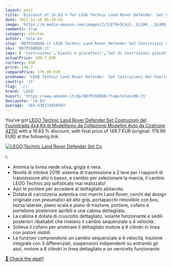 ```yaml
---
layout: post
title: 'Discount of 16.83 % for LEGO Technic Land Rover Defender  Set Co'
date: 2021-11-16 05:19:54
image: 'https://m.media-amazon.com/images/I/51ET8+5C4jS._SL500_._SL400_.jpg'
comments: true
category: ofertas
author: 'tole.es'
slug: 'B07P2GQDQ6-it LEGO Technic Land Rover Defender Set Costruzioni del...'
sku: 'B07P2GQDQ6-it'
tags: [ 'Costruzioni','Giochi e giocattoli','Set di costruzioni giocattolo','lego', ]
actualPrice: 149.7 EUR
currency: EUR
price: 149.7
comparePrice: 179.99 EUR
prodname: 'LEGO Technic Land Rover Defender  Set Costruzioni del Fuoristrada 4x4  Kit di Modellismo da Collezione  Modellini Auto da Costruire  42110'
country: 'it'
flag: '🇮🇹'
brand: 'LEGO'
buyurl: 'https://www.amazon.it/dp/B07P2GQDQ6/?tag=tolees00-21'
descuento: '16.83'
average: '165.436133828993'
---
```


You've got [LEGO Technic Land Rover Defender  Set Costruzioni del Fuoristrada 4x4  Kit di Modellismo da Collezione  Modellini Auto da Costruire  42110](https://www.amazon.it/dp/B07P2GQDQ6/?tag=tolees00-21) with a  16.83 % discount, with final price of 149.7 EUR (original: 179.99 EUR) at the following link:

[![LEGO Technic Land Rover Defender  Set Co](https://m.media-amazon.com/images/I/51ET8+5C4jS._SL500_._SL400_.jpg)](https://www.amazon.it/dp/B07P2GQDQ6/?tag=tolees00-21)

ℹ️:

- Ammira la livrea verde oliva, grigia e nera.
- Novità di ottobre 2019: sistema di trasmissione a 2 leve per i rapporti di trasmissione alto o basso, e cambio per selezionare la marcia, il cambio LEGO Technic più sofisticato mai realizzato!
- Apri le portiere per accedere al dettagliato abitacolo.
- Dotata di carrozzeria autentica con marchi Land Rover, cerchi dal design originale con pneumatici ad alto grip, portapacchi rimovibile con box, borsa laterale, piano scala e piano di trazione, portiere, cofano e portellone posteriore apribili e una cabina dettagliata.
- La cabina è dotata di cruscotto dettagliato, volante funzionante e sedili posteriori ribaltabili che rivelano il cambio sequenziale a 4 velocità.
- Solleva il cofano per ammirare il dettagliato motore a 6 cilindri in linea con pistoni mobili.
- Le funzioni comprendono un cambio sequenziale a 4 velocità, trazione integrale con 3 differenziali, sospensioni indipendenti su entrambi gli assi, motore a 6 cilindri in linea dettagliato e un verricello funzionante.

[🛒 Check the deal!!](https://www.amazon.it/dp/B07P2GQDQ6/?tag=tolees00-21)
